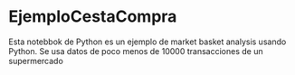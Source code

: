 # EjemploCestaCompra

Esta notebbok de Python es un ejemplo de market basket analysis usando Python.
Se usa datos de poco menos de 10000 transacciones de un supermercado
